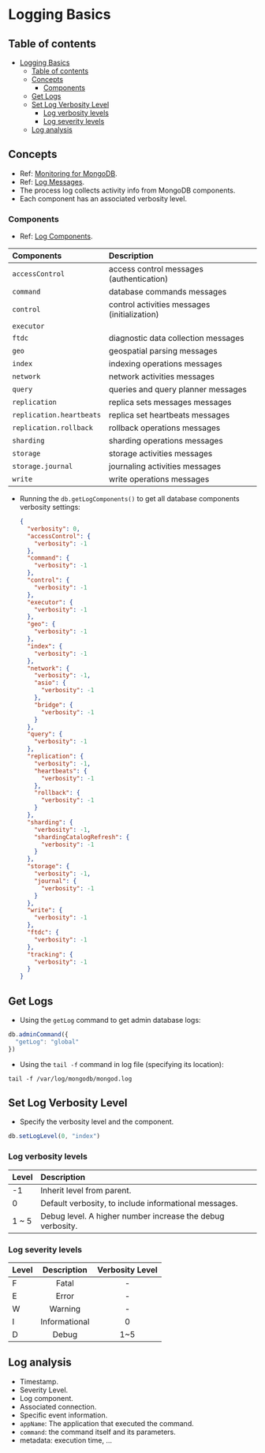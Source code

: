 # Logging Basics

## Table of contents

- [Logging Basics](#logging-basics)
  - [Table of contents](#table-of-contents)
  - [Concepts](#concepts)
    - [Components](#components)
  - [Get Logs](#get-logs)
  - [Set Log Verbosity Level](#set-log-verbosity-level)
    - [Log verbosity levels](#log-verbosity-levels)
    - [Log severity levels](#log-severity-levels)
  - [Log analysis](#log-analysis)

## Concepts

- Ref: [Monitoring for MongoDB](https://docs.mongodb.com/manual/administration/monitoring/).
- Ref: [Log Messages](https://docs.mongodb.com/manual/reference/log-messages/).
- The process log collects activity info from MongoDB components.
- Each component has an associated verbosity level.

### Components

- Ref: [Log Components](https://docs.mongodb.com/manual/reference/log-messages/#std-label-log-message-components).

| Components               | Description                                  |
| :----------------------- | :------------------------------------------- |
| `accessControl`          | access control messages (authentication)     |
| `command`                | database commands messages                   |
| `control`                | control activities messages (initialization) |
| `executor`               |                                              |
| `ftdc`                   | diagnostic data collection messages          |
| `geo`                    | geospatial parsing messages                  |
| `index`                  | indexing operations messages                 |
| `network`                | network activities messages                  |
| `query`                  | queries and query planner messages           |
| `replication`            | replica sets messages messages               |
| `replication.heartbeats` | replica set heartbeats messages              |
| `replication.rollback`   | rollback operations messages                 |
| `sharding`               | sharding operations messages                 |
| `storage`                | storage activities messages                  |
| `storage.journal`        | journaling activities messages               |
| `write`                  | write operations messages                    |

- Running the `db.getLogComponents()` to get all database components verbosity settings:

  ```json
  {
    "verbosity": 0,
    "accessControl": {
      "verbosity": -1
    },
    "command": {
      "verbosity": -1
    },
    "control": {
      "verbosity": -1
    },
    "executor": {
      "verbosity": -1
    },
    "geo": {
      "verbosity": -1
    },
    "index": {
      "verbosity": -1
    },
    "network": {
      "verbosity": -1,
      "asio": {
        "verbosity": -1
      },
      "bridge": {
        "verbosity": -1
      }
    },
    "query": {
      "verbosity": -1
    },
    "replication": {
      "verbosity": -1,
      "heartbeats": {
        "verbosity": -1
      },
      "rollback": {
        "verbosity": -1
      }
    },
    "sharding": {
      "verbosity": -1,
      "shardingCatalogRefresh": {
        "verbosity": -1
      }
    },
    "storage": {
      "verbosity": -1,
      "journal": {
        "verbosity": -1
      }
    },
    "write": {
      "verbosity": -1
    },
    "ftdc": {
      "verbosity": -1
    },
    "tracking": {
      "verbosity": -1
    }
  }
  ```

## Get Logs

- Using the `getLog` command to get admin database logs:

```js
db.adminCommand({
  "getLog": "global"
})
  ```

- Using the `tail -f` command in log file (specifying its location):

```shell
tail -f /var/log/mongodb/mongod.log
```

## Set Log Verbosity Level

- Specify the verbosity level and the component.

```js
db.setLogLevel(0, "index")
```

### Log verbosity levels

| Level | Description                                                |
| :---- | :--------------------------------------------------------- |
| -1    | Inherit level from parent.                                 |
| 0     | Default verbosity, to include informational messages.      |
| 1 ~ 5 | Debug level. A higher number increase the debug verbosity. |

### Log severity levels

| Level |  Description  | Verbosity Level |
| :---- | :-----------: | :-------------: |
| F     |     Fatal     |        -        |
| E     |     Error     |        -        |
| W     |    Warning    |        -        |
| I     | Informational |        0        |
| D     |     Debug     |       1~5       |

## Log analysis

- Timestamp.
- Severity Level.
- Log component.
- Associated connection.
- Specific event information.
- `appName`: The application that executed the command.
- `command`: the command itself and its parameters.
- metadata: execution time, ...
